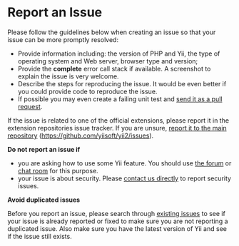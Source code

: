 Report an Issue
===============

Please follow the guidelines below when creating an issue so that your issue can be more promptly resolved:

* Provide information including: the version of PHP and Yii, the type of operating system and Web server, browser type and version;
* Provide the **complete** error call stack if available. A screenshot to explain the issue is very welcome.
* Describe the steps for reproducing the issue. It would be even better if you could provide code to reproduce the issue.
* If possible you may even create a failing unit test and [send it as a pull request](git-workflow.md).

If the issue is related to one of the official extensions, please report it in the extension repositories issue tracker.
If you are unsure, [report it to the main repository](https://github.com/yiisoft/yii2/issues/new) (<https://github.com/yiisoft/yii2/issues>).

**Do not report an issue if**

* you are asking how to use some Yii feature. You should use [the forum](https://forum.yiiframework.com/index.php/forum/42-general-discussions-for-yii-20/) or [chat room](http://www.yiiframework.com/chat/) for this purpose.
* your issue is about security. Please [contact us directly](http://www.yiiframework.com/security/) to report security issues.

**Avoid duplicated issues**

Before you report an issue, please search through [existing issues](https://github.com/yiisoft/yii2/issues) to see if your issue is already reported or fixed to make sure you are not reporting a duplicated issue. Also make sure you have the latest version of Yii and see if the issue still exists.
